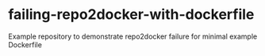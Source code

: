 # failing-repo2docker-with-dockerfile
Example repository to demonstrate repo2docker failure for minimal example Dockerfile
